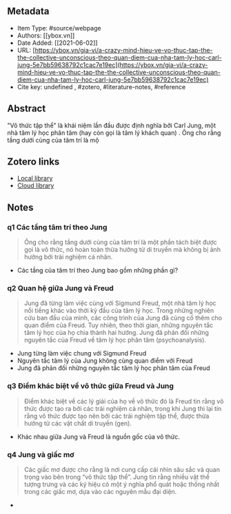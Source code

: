 ## Metadata

* Item Type: #source/webpage 
* Authors: [[ybox.vn]]
* Date Added: [[2021-06-02]]
* URL: [https://ybox.vn/gia-vi/a-crazy-mind-hieu-ve-vo-thuc-tap-the-the-collective-unconscious-theo-quan-diem-cua-nha-tam-ly-hoc-carl-jung-5e7bb59638792c1cac7e19ec](https://ybox.vn/gia-vi/a-crazy-mind-hieu-ve-vo-thuc-tap-the-the-collective-unconscious-theo-quan-diem-cua-nha-tam-ly-hoc-carl-jung-5e7bb59638792c1cac7e19ec)
* Cite key: undefined
, #zotero, #literature-notes, #reference

## Abstract

"Vô thức tập thể" là khái niệm lần đầu được định nghĩa bởi Carl Jung, một nhà tâm lý học phân tâm (hay còn gọi là tâm lý khách quan) . Ông cho rằng tầng dưới cùng của tâm trí là mộ


##  Zotero links
* [Local library](zotero://select/items/1_W36G4NFN)
* [Cloud library](http://zotero.org/users/2023153/items/W36G4NFN)

## Notes
### q1 Các tầng tâm trí theo Jung
> Ông cho rằng tầng dưới cùng của tâm trí là một phần tách biệt được gọi là vô thức, nó hoàn toàn thừa hưởng từ di truyền mà không bị ảnh hưởng bởi trải nghiệm cá nhân.
- Các tầng của tâm trí theo Jung bao gồm những phần gì?

### q2 Quan hệ giữa Jung và Freud
> Jung đã từng làm việc cùng với Sigmund Freud, một nhà tâm lý học nổi tiếng khác vào thời kỳ đầu của tâm lý học. Trong những nghiên cứu ban đầu của mình, các công trình của Jung đã củng cố thêm cho quan điểm của Freud. Tuy nhiên, theo thời gian, những nguyên tắc tâm lý học của họ chia thành hai hướng. Jung đã phản đối những nguyên tắc của Freud về tâm lý học phân tâm (psychoanalysis).

- Jung từng làm việc chung với Sigmund Freud
- Nguyên tắc tâm lý của Jung không cùng quan điểm vởi Freud
- Jung đã phản đối những nguyên tắc tâm lý học phân tâm của Freud

### q3 Điểm khác biệt về vô thức giữa Freud và Jung
> Điểm khác biệt về các lý giải của họ về vô thức đó là Freud tin rằng vô thức được tạo ra bởi các trải nghiệm cá nhân, trong khi Jung thì lại tin rằng vô thức được tạo nên bởi các trải nghiệm tập thể, được thừa hưởng từ các vật chất di truyền (gen).
- Khác nhau giữa Jung và Freud là nguồn gốc của vô thức.

### q4 Jung và giấc mơ
> Các giấc mơ được cho rằng là nơi cung cấp cái nhìn sâu sắc và quan trọng vào bên trong “vô thức tập thể”. Jung tin rằng nhiều vật thể tượng trưng và các ký hiệu có một ý nghĩa phổ quát hoặc thống nhất trong các giấc mơ, dựa vào các nguyên mẫu đại diện.
- 